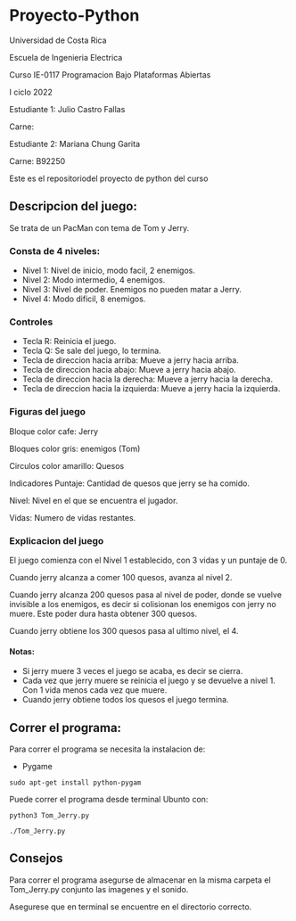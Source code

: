 # Proyecto-Python

Universidad de Costa Rica

Escuela de Ingenieria Electrica

Curso IE-0117 Programacion Bajo Plataformas Abiertas

I ciclo 2022

Estudiante 1: Julio Castro Fallas

Carne:

Estudiante 2: Mariana Chung Garita

Carne: B92250

Este es el repositoriodel proyecto de python del curso

## Descripcion del juego:

Se trata de un PacMan con tema de Tom y Jerry.

### Consta de 4 niveles:
- Nivel 1: Nivel de inicio, modo facil, 2 enemigos.
- Nivel 2: Modo intermedio, 4 enemigos.
- Nivel 3: Nivel de poder. Enemigos no pueden matar a Jerry.
- Nivel 4: Modo dificil, 8 enemigos.

### Controles
- Tecla R: Reinicia el juego.
- Tecla Q: Se sale del juego, lo termina.
- Tecla de direccion hacia arriba: Mueve a jerry hacia arriba.
- Tecla de direccion hacia abajo: Mueve a jerry hacia abajo.
- Tecla de direccion hacia la derecha: Mueve a jerry hacia la derecha.
- Tecla de direccion hacia la izquierda: Mueve a jerry hacia la izquierda.

### Figuras del juego
Bloque color cafe: Jerry

Bloques color gris: enemigos (Tom)

Circulos color amarillo: Quesos

Indicadores
Puntaje: Cantidad de quesos que jerry se ha comido.

Nivel: Nivel en el que se encuentra el jugador.

Vidas: Numero de vidas restantes.

### Explicacion del juego

El juego comienza con el Nivel 1 establecido, con 3 vidas y un puntaje de 0. 

Cuando jerry alcanza a comer 100 quesos, avanza al nivel 2.

Cuando jerry alcanza 200 quesos pasa al nivel de poder, donde se vuelve invisible a los enemigos, es decir si colisionan los enemigos con jerry no muere.
Este poder dura hasta obtener 300 quesos.

Cuando jerry obtiene los 300 quesos pasa al ultimo nivel, el 4.
#### Notas: 
- Si jerry muere 3 veces el juego se acaba, es decir se cierra.
- Cada vez que jerry muere se reinicia el juego y se devuelve a nivel 1. Con 1 vida menos cada vez que muere.
- Cuando jerry obtiene todos los quesos el juego termina.


## Correr el programa:

Para correr el programa se necesita la instalacion de:
- Pygame
```
sudo apt-get install python-pygam
```
Puede correr el programa desde terminal Ubunto con:
```
python3 Tom_Jerry.py
```
```
./Tom_Jerry.py
```
## Consejos
Para correr el programa asegurse de almacenar en la misma carpeta el Tom_Jerry.py conjunto las imagenes y el sonido.

Asegurese que en terminal se encuentre en el directorio correcto.





